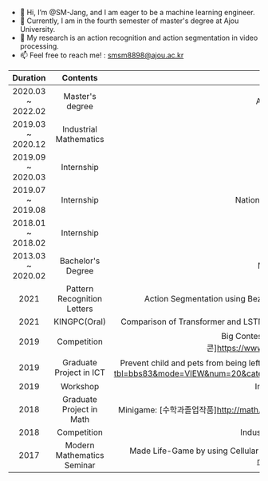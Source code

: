 - 👋 Hi, I’m @SM-Jang, and I am eager to be a machine learning engineer.
- 🌱 Currently, I am in the fourth semester of master's degree at Ajou University.
- 👀 My research is an action recognition and action segmentation in video processing.
- 📫 Feel free to reach me! : smsm8898@ajou.ac.kr


|Duration|Contents|Description|
|:---:|:---:|:---:|
|2020.03 ~ 2022.02|Master's degree|Artifical Intelligence in Ajou Univ.|
|2019.03 ~ 2020.12|Industrial Mathematics|Math in Coding(MIC)|
|2019.09 ~ 2020.03|Internship|LaMDA Lab in Ajou Univ.|
|2019.07 ~ 2019.08|Internship|National Institute for Mathematical Sciences|
|2018.01 ~ 2018.02|Internship|Quram Software|
|2013.03 ~ 2020.02|Bachelor's Degree|Mathematics & ICT in Ajou Univ.|
|2021|Pattern Recognition Letters|Action Segmentation using Bezier Curvature as Spatio-Temporal Feature by Triplet Learning|
|2021|KINGPC(Oral)|Comparison of Transformer and LSTM for threat detection and traffic prediction on long time-series data|
|2019|Competition|Big Contest Innovation Field (Grand Prize):[2019 빅콘]https://www.bigcontest.or.kr/introduce/history2019.php|
|2019|Graduate Project in ICT|Prevent child and pets from being left in the vehicle:[ICT졸업작품] http://swplus.ajou.ac.kr/bbs/board.php?tbl=bbs83&mode=VIEW&num=20&category=&findType=&findWord=&sort1=&sort2=&page=1&mobile_flag=|
|2019|Workshop|Industrial Mathematics Workshop|
|2018|Graduate Project in Math|Minigame: [수학과졸업작품]http://math.ajou.ac.kr/math/board/board01.jsp?mode=view&article_no=171051|
|2018|Competition|Industrial Mathematical Data Competition|
|2017|Modern Mathematics Seminar|Made Life-Game by using Cellular Automata:[현수세]http://math.ajou.ac.kr/math/board/board01.jsp?mode=view&article_no=146895|
